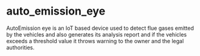 # auto_emission_eye
AutoEmission eye is an IoT based device used to detect flue gases emitted by the vehicles and also generates its analysis report and if the vehicles exceeds a threshold value it throws warning to the owner and the legal authorities.
